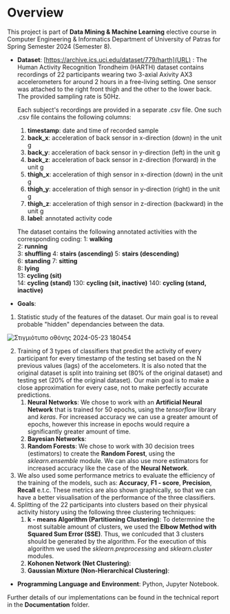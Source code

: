 # Overview  
This project is part of **Data Mining & Machine Learning** elective course in Computer Engineering & Informatics Department of University of Patras for Spring Semester 2024 (Semester 8). 
* **Dataset**: [https://archive.ics.uci.edu/dataset/779/harth](URL) : The Human Activity Recognition Trondheim (HARTH) dataset contains recordings of 22 participants wearing two 3-axial Axivity AX3 accelerometers for around 2 hours in a free-living setting. One sensor was attached to the right front thigh and the other to the lower back. The provided sampling rate is 50Hz. 

    Each subject's recordings are provided in a separate .csv file. One such .csv file contains the following columns:
    1. **timestamp**: date and time of recorded sample
    2. **back_x**: acceleration of back sensor in x-direction (down) in the unit g
    3. **back_y**: acceleration of back sensor in y-direction (left) in the unit g
    4. **back_z**: acceleration of back sensor in z-direction (forward) in the unit g
    5. **thigh_x**: acceleration of thigh sensor in x-direction (down) in the unit g
    6. **thigh_y**: acceleration of thigh sensor in y-direction (right) in the unit g
    7. **thigh_z**: acceleration of thigh sensor in z-direction (backward) in the unit g
    8. **label**: annotated activity code

    The dataset contains the following annotated activities with the corresponding coding:
    1: **walking**	
    2: **running**	
    3: **shuffling**
    4: **stairs (ascending)**
    5: **stairs (descending)**	
    6: **standing**	
    7: **sitting**	
    8: **lying**	
    13: **cycling (sit)**	
    14: **cycling (stand)**	
    130: **cycling (sit, inactive)**
    140: **cycling (stand, inactive)**

* **Goals**:
1. Statistic study of the features of the dataset. Our main goal is to reveal probable "hidden" dependancies between the data.

![Στιγμιότυπο οθόνης 2024-05-23 180454](https://github.com/miltiadiss/Data-Mining/assets/45690339/4ee72766-c13a-4788-88ad-333bbdfceba7) 

2. Training of 3 types of classifiers that predict the activity of every participant for every timestamp of the testing set based on the N previous values (lags) of the accelometers. It is also noted that the original dataset is split into training set (80% of the original dataset) and testing set (20% of the original dataset). Our main goal is to make a close approximation for every case, not to make perfectly accurate predictions.
    1. **Neural Networks**: We chose to work with an **Artificial Neural Network** that is trained for 50 epochs, using the *tensorflow* library and *keras*. For increased accuracy we can use a greater amount of epochs, however this increase in epochs would require a significantly greater amount of time. 
    2. **Bayesian Networks**:
    3. **Random Forests**: We chose to work with 30 decision trees (estimators) to create the **Random Forest**, using the *sklearn.ensemble* module. We can also use more estimators for increased accuracy like the case of the **Neural Network**.
3. We also used some performance metrics to evaluate the efficiency of the training of the models, such as: **Accuracy**, **F1 - score**, **Precision**, **Recall** e.t.c. These metrics are also shown graphically, so that we can have a better visualisation of the performance of the three classifiers.
4. Splitting of the 22 participants into clusters based on their physical activity history using the following three clustering techniques:
    1. **k - means Algorithm (Partitioning Clustering)**: To determnine the most suitable amount of clusters, we used the **Elbow Method with Squared Sum Error (SSE)**. Thus, we conlcuded that 3 clusters should be generated by the algorithm. For the execution of this algorithm we used the *sklearn.preprocessing* and *sklearn.cluster* modules.
    2. **Kohonen Network (Net Clustering)**:
    3. **Gaussian Mixture (Non-Hierarchical Clustering)**:

* **Programming Language and Environment**: Python, Jupyter Notebook.
  
Further details of our implementations can be found in the technical report in the **Documentation** folder. 
